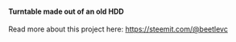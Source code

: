 #### Turntable made out of an old HDD

Read more about this project here: https://steemit.com/@beetlevc

